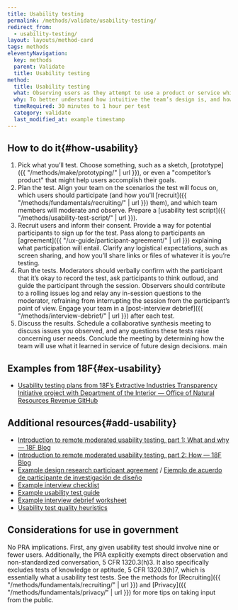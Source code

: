 ```yaml
---
title: Usability testing
permalink: /methods/validate/usability-testing/
redirect_from:
  - usability-testing/
layout: layouts/method-card
tags: methods
eleventyNavigation:
  key: methods
  parent: Validate
  title: Usability testing
method:
  title: Usability testing
  what: Observing users as they attempt to use a product or service while thinking out loud.
  why: To better understand how intuitive the team’s design is, and how adaptable it is to meeting user needs.
  timeRequired: 30 minutes to 1 hour per test
  category: validate
  last_modified_at: example timestamp
---
```


## How to do it{#how-usability}

1. Pick what you’ll test. Choose something, such as a sketch, [prototype]({{ "/methods/make/prototyping/" | url }}), or even a "competitor’s product" that might help users accomplish their goals.
1. Plan the test. Align your team on the scenarios the test will focus on, which users should participate (and how you’ll [recruit]({{ "/methods/fundamentals/recruiting/" | url }}) them), and which team members will moderate and observe. Prepare a [usability test script]({{ "/methods/usability-test-script/" | url }}).
1. Recruit users and inform their consent. Provide a way for potential participants to sign up for the test. Pass along to participants an [agreement]({{ "/ux-guide/participant-agreement/" | url }}) explaining what participation will entail. Clarify any logistical expectations, such as screen sharing, and how you’ll share links or files of whatever it is you’re testing.
1. Run the tests. Moderators should verbally confirm with the participant that it’s okay to record the test, ask participants to think outloud, and guide the participant through the session. Observers should contribute to a rolling issues log and relay any in-session questions to the moderator, refraining from interrupting the session from the participant’s point of view. Engage your team in a [post-interview debrief]({{ "/methods/interview-debrief/" | url }}) after each test.
1. Discuss the results. Schedule a collaborative synthesis meeting to discuss issues you observed, and any questions these tests raise concerning user needs. Conclude the meeting by determining how the team will use what it learned in service of future design decisions.
main

<section class="method--section method--section--18f-example" markdown="1" >

## Examples from 18F{#ex-usability}

- [Usability testing plans from 18F’s Extractive Industries Transparency Initiative project with Department of the Interior — Office of Natural Resources Revenue GitHub](https://github.com/ONRR/doi-extractives-data/blob/research/research/summary-jan2016.md)

</section>

<section class="method--section method--section--additional-resources" markdown="1">

## Additional resources{#add-usability}

- [Introduction to remote moderated usability testing, part 1: What and why — 18F Blog](https://18f.gsa.gov/2018/11/14/introduction-to-remote-moderated-usability-testing-part-1/)
- [Introduction to remote moderated usability testing, part 2: How — 18F Blog](https://18f.gsa.gov/2018/11/20/introduction-to-remote-moderated-usability-testing-part-2-how/)
- [Example design research participant agreement](https://ux-guide.18f.gov/participant-agreement/) / [Ejemplo de acuerdo de participante de investigación de diseño](https://ux-guide.18f.gov/participant-agreement-spanish/)
- [Example interview checklist](https://ux-guide.18f.gov/interview-checklist/)
- [Example usability test guide](https://ux-guide.18f.gov/usability-test-script/)
- [Example interview debrief worksheet](https://ux-guide.18f.gov/interview-debrief/)
- [Usability test quality heuristics](https://ux-guide.18f.gov/usability-test-quality-heuristics/)

</section>

<section class="method--section method--section--government-considerations" markdown="1" >

## Considerations for use in government

No PRA implications. First, any given usability test should involve nine or fewer users. Additionally, the PRA explicitly exempts direct observation and non-standardized conversation, 5 CFR 1320.3(h)3. It also specifically excludes tests of knowledge or aptitude, 5 CFR 1320.3(h)7, which is essentially what a usability test tests. See the methods for
[Recruiting]({{ "/methods/fundamentals/recruiting/" | url }}) and [Privacy]({{ "/methods/fundamentals/privacy/" | url }}) for more tips on taking input from the public.
</section>

